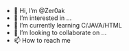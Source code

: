 - 👋 Hi, I’m @Zer0ak
- 👀 I’m interested in ...
- 🌱 I’m currently learning C/JAVA/HTML
- 💞️ I’m looking to collaborate on ...
- 📫 How to reach me 

<!---
Zer0ak/Zer0ak is a ✨ special ✨ repository because its `README.md` (this file) appears on your GitHub profile.
You can click the Preview link to take a look at your changes.
--->
